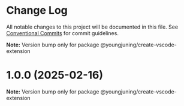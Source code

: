 # Change Log

All notable changes to this project will be documented in this file.
See [Conventional Commits](https://conventionalcommits.org) for commit guidelines.



**Note:** Version bump only for package @youngjuning/create-vscode-extension





# 1.0.0 (2025-02-16)

**Note:** Version bump only for package @youngjuning/create-vscode-extension

